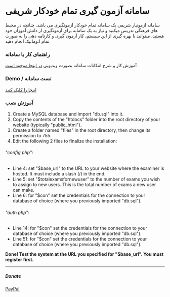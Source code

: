 # سامانه آزمون گیری تمام خودکار شریفی

سامانه آزمونیار شریفی یک سامانه تمام خودکار آزمونگیری می باشد. چنانچه در محیط های فرهنگی تدریس میکنید و نیاز به یک سامانه برای آزمونگیری از دانش آموزان خود هستید، میتوانید با بهره گیری از این سیستم، کار آزمون گیری و کارنامه دهی را به صورت تمام اتوماتیک انجام دهید

### راهنمای کار با سامانه


آموزش کار و شرح امکانات سامانه بصورت ویدیویی [در اینجا موجود است](https://me.refinedview.com/?p=62 "در اینجا موجود است")

###   Demo / تست سامانه

[اینجا را کلیک کنید](http://azmoonyarsharifi.byethost7.com/ "اینجا را کلیک کنید")

### آموزش نصب

1. Create a MySQL database and import "db.sql" into it. 
2. Copy the contents of the "htdocs" folder into the root directory of your website (typically "public_html"). 
3. Create a folder named "files" in the root directory, then change its permission to 755.
4. Edit the following 2 files to finalize the installation:



###### 	"config.php":
- Line 4: set "$base_url" to the URL to your website where the examiner is hosted. It must include a slash (/) in the end.
- Line 5: set "$totalexamsfornewuser" to the number of exams you wish to assign to new users. This is the total number of exams a new user can make.
- Line 6: for "$con" set the credentials for the connection to your database of choice (where you previously imported "db.sql").

###### 	"auth.php":
- Line 14: for "$con" set the credentials for the connection to your database of choice (where you previously imported "db.sql").
- Line 51: for "$con" set the credentials for the connection to your database of choice (where you previously imported "db.sql").

**Done! Test the system at the URL you specified for "$base_url". You must register first.**



------

##### **Donate**
[PayPal](https://www.paypal.me/docfarzad "PayPal")
